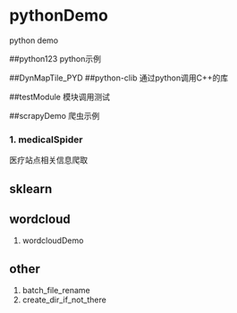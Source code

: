 # pythonDemo
python demo 


##python123
python示例

##DynMapTile_PYD
##python-clib
通过python调用C++的库

##testModule
模块调用测试

##scrapyDemo 
爬虫示例
### 1. medicalSpider
医疗站点相关信息爬取


## sklearn

## wordcloud
1. wordcloudDemo


## other
1. batch_file_rename
2. create_dir_if_not_there




